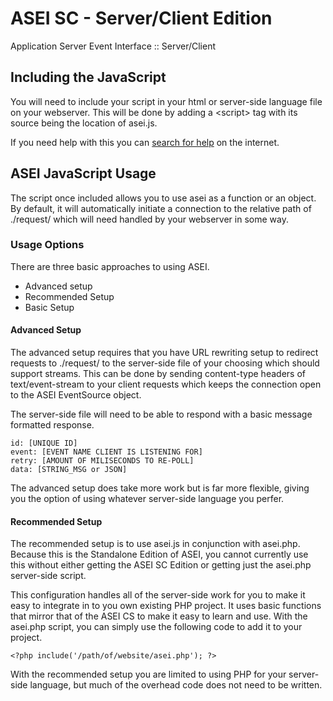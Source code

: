 # ASEI SC - Server/Client Edition
Application Server Event Interface :: Server/Client

## Including the JavaScript
You will need to include your script in your html or server-side language file on your
webserver. This will be done by adding a &lt;script&gt; tag with its source being the 
location of asei.js.

If you need help with this you can [search for help](https://www.google.com/search?q=how+to+add+a+javascript+file+to+html&oq=how+to+add+a+javascript+file+to+html "Search for Help") on the internet.

## ASEI JavaScript Usage
The script once included allows you to use asei as a function or an object. By default, it will
automatically initiate a connection to the relative path of ./request/ which will need handled by
your webserver in some way.

### Usage Options
There are three basic approaches to using ASEI. 
- Advanced setup
- Recommended Setup
- Basic Setup

#### Advanced Setup
The advanced setup requires that you have URL rewriting setup to redirect requests to ./request/ to
the server-side file of your choosing which should support streams. This can be done by sending 
content-type headers of text/event-stream to your client requests which keeps the connection open to 
the ASEI EventSource object.

The server-side file will need to be able to respond with a basic message formatted response.

	id: [UNIQUE ID]
	event: [EVENT NAME CLIENT IS LISTENING FOR]
	retry: [AMOUNT OF MILISECONDS TO RE-POLL]
	data: [STRING_MSG or JSON]

The advanced setup does take more work but is far more flexible, giving you the option of using whatever
server-side language you perfer.

#### Recommended Setup
The recommended setup is to use asei.js in conjunction with asei.php. Because this is the Standalone Edition of ASEI, you cannot currently use this without either getting the ASEI SC Edition or getting
just the asei.php server-side script.

This configuration handles all of the server-side work for you to make it easy to integrate in to you own
existing PHP project. It uses basic functions that mirror that of the ASEI CS to make it easy to learn
and use. With the asei.php script, you can simply use the following code to add it to your project.

	<?php include('/path/of/website/asei.php'); ?>

With the recommended setup you are limited to using PHP for your server-side language, but much of the overhead code does not need to be written.
